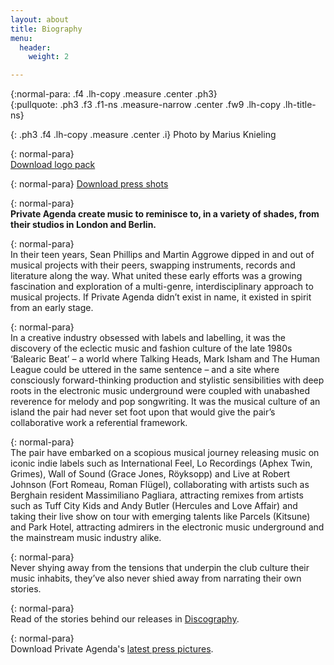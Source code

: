 ```yaml
---
layout: about
title: Biography
menu:
  header:
    weight: 2

---
```

{:normal-para: .f4 .lh-copy .measure .center .ph3}  
{:pullquote: .ph3 .f3 .f1-ns .measure-narrow .center .fw9 .lh-copy .lh-title-ns}

{: .ph3 .f4 .lh-copy .measure .center .i}
Photo by Marius Knieling

{: normal-para}  
[Download logo pack](https://www.dropbox.com/sh/bgb583ag52pp0td/AAC3K_0QaFoUrcyyd8bwqnnNa?dl=1 "Private Agenda logo pack")

{: normal-para}
[Download press shots](https://www.dropbox.com/sh/8qeeatpm5kgj51f/AAB5VYp3fZSpGKnj5unHF--Sa?dl=1 "press shots")

{: normal-para}  
**Private Agenda create music to reminisce to, in a variety of shades, from their studios in London and Berlin.**

{: normal-para}  
In their teen years, Sean Phillips and Martin Aggrowe dipped in and out of musical projects with their peers, swapping instruments, records and literature along the way. What united these early efforts was a growing fascination and exploration of a multi-genre, interdisciplinary approach to musical projects. If Private Agenda didn’t exist in name, it existed in spirit from an early stage.

{: normal-para}  
In a creative industry obsessed with labels and labelling, it was the discovery of the eclectic music and fashion culture of the late 1980s ‘Balearic Beat’ – a world where Talking Heads, Mark Isham and The Human League could be uttered in the same sentence – and a site where consciously forward-thinking production and stylistic sensibilities with deep roots in the electronic music underground were coupled with unabashed reverence for melody and pop songwriting. It was the musical culture of an island the pair had never set foot upon that would give the pair’s collaborative work a referential framework.

{: normal-para}  
The pair have embarked on a scopious musical journey releasing music on iconic indie labels such as International Feel, Lo Recordings (Aphex Twin, Grimes), Wall of Sound (Grace Jones, Röyksopp) and Live at Robert Johnson (Fort Romeau, Roman Flügel), collaborating with artists such as Berghain resident Massimiliano Pagliara, attracting remixes from artists such as Tuff City Kids and Andy Butler (Hercules and Love Affair) and taking their live show on tour with emerging talents like Parcels (Kitsune) and Park Hotel, attracting admirers in the electronic music underground and the mainstream music industry alike.

{: normal-para}  
Never shying away from the tensions that underpin the club culture their music inhabits, they’ve also never shied away from narrating their own stories.

{: normal-para}  
Read of the stories behind our releases in [Discography](https://private-agenda.com/discography/ "Discography").

{: normal-para}  
Download Private Agenda's [latest press pictures](https://www.dropbox.com/sh/gs1x7vc0tplkfta/AACfXklT4cvZ9s6Lcpsm4T23a?dl=0 "Press Images Download").